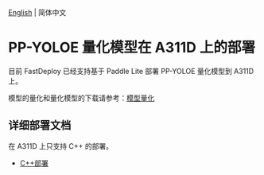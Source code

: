 [English](README_EN.md) | 简体中文
# PP-YOLOE  量化模型在 A311D 上的部署
目前 FastDeploy 已经支持基于 Paddle Lite 部署 PP-YOLOE  量化模型到 A311D 上。

模型的量化和量化模型的下载请参考：[模型量化](../quantize/README.md)


## 详细部署文档

在 A311D 上只支持 C++ 的部署。

- [C++部署](cpp)
